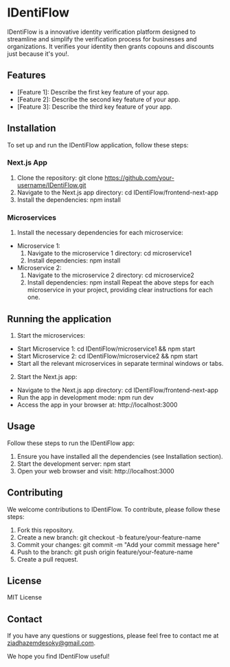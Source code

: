 # IDentiFlow
IDentiFlow is a innovative identity verification platform designed to streamline and simplify the verification process for businesses and organizations. It verifies your identity then grants copouns and discounts just because it's you!.


## Features
- [Feature 1]: Describe the first key feature of your app.
- [Feature 2]: Describe the second key feature of your app.
- [Feature 3]: Describe the third key feature of your app.


## Installation
To set up and run the IDentiFlow application, follow these steps:

### Next.js App
1. Clone the repository: git clone https://github.com/your-username/IDentiFlow.git
2. Navigate to the Next.js app directory: cd IDentiFlow/frontend-next-app
3. Install the dependencies: npm install

### Microservices

1. Install the necessary dependencies for each microservice:
 - Microservice 1:
    1. Navigate to the microservice 1 directory: cd microservice1
    2. Install dependencies: npm install
 - Microservice 2:
    1. Navigate to the microservice 2 directory: cd microservice2
    2. Install dependencies: npm install
Repeat the above steps for each microservice in your project, providing clear instructions for each one.


## Running the application
1. Start the microservices:
 - Start Microservice 1: cd IDentiFlow/microservice1 && npm start
 - Start Microservice 2: cd IDentiFlow/microservice2 && npm start
 - Start all the relevant microservices in separate terminal windows or tabs.
2. Start the Next.js app:
 - Navigate to the Next.js app directory: cd IDentiFlow/frontend-next-app
 - Run the app in development mode: npm run dev
 - Access the app in your browser at: http://localhost:3000


## Usage
Follow these steps to run the IDentiFlow app:

1. Ensure you have installed all the dependencies (see Installation section).
2. Start the development server: npm start
3. Open your web browser and visit: http://localhost:3000


## Contributing
We welcome contributions to IDentiFlow. To contribute, please follow these steps:

1. Fork this repository.
2. Create a new branch: git checkout -b feature/your-feature-name
3. Commit your changes: git commit -m "Add your commit message here"
4. Push to the branch: git push origin feature/your-feature-name
5. Create a pull request.

## License
MIT License

## Contact
If you have any questions or suggestions, please feel free to contact me at ziadhazemdesoky@gmail.com.

We hope you find IDentiFlow useful!
